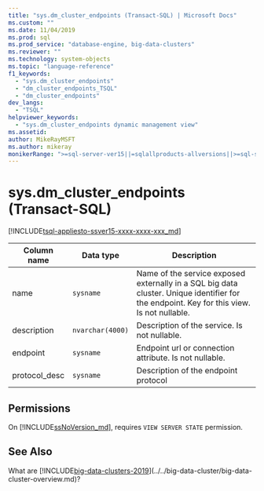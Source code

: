 ```yaml
---
title: "sys.dm_cluster_endpoints (Transact-SQL) | Microsoft Docs"
ms.custom: ""
ms.date: 11/04/2019
ms.prod: sql
ms.prod_service: "database-engine, big-data-clusters"
ms.reviewer: ""
ms.technology: system-objects
ms.topic: "language-reference"
f1_keywords: 
  - "sys.dm_cluster_endpoints"
  - "dm_cluster_endpoints_TSQL"
  - "dm_cluster_endpoints"
dev_langs: 
  - "TSQL"
helpviewer_keywords: 
  - "sys.dm_cluster_endpoints dynamic management view"
ms.assetid: 
author: MikeRayMSFT
ms.author: mikeray
monikerRange: ">=sql-server-ver15||=sqlallproducts-allversions||>=sql-server-linux-2017"
---
```

# sys.dm_cluster_endpoints (Transact-SQL)
[!INCLUDE[tsql-appliesto-ssver15-xxxx-xxxx-xxx_md](../../includes/tsql-appliesto-ssver15-xxxx-xxxx-xxx.md)]

|Column name|Data type|Description|  
|-----------------|---------------|-----------------|  
|name|`sysname`|Name of the service exposed externally in a SQL big data cluster. Unique identifier for the endpoint. Key for this view. Is not nullable. |  
|description|`nvarchar(4000)`|Description of the service. Is not nullable. |
|endpoint|`sysname`|Endpoint url or connection attribute. Is not nullable. |
|protocol_desc|`sysname`|Description of the endpoint protocol |

## Permissions

On [!INCLUDE[ssNoVersion_md](../../includes/ssnoversion-md.md)], requires `VIEW SERVER STATE` permission.

## See Also

What are [!INCLUDE[big-data-clusters-2019](../../includes/ssbigdataclusters-ss-nover.md)](../../big-data-cluster/big-data-cluster-overview.md)?
